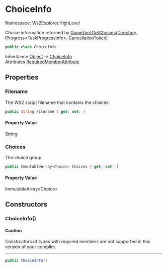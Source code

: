 # ChoiceInfo

Namespace: Ws2Explorer.HighLevel

Choice information returned by [GameTool.GetChoices(Directory, IProgress&lt;TaskProgressInfo&gt;, CancellationToken)](./ws2explorer.highlevel.gametool.md#getchoicesdirectory-iprogresstaskprogressinfo-cancellationtoken)

```csharp
public class ChoiceInfo
```

Inheritance [Object](https://docs.microsoft.com/en-us/dotnet/api/system.object) → [ChoiceInfo](./ws2explorer.highlevel.choiceinfo.md)<br>
Attributes [RequiredMemberAttribute](https://docs.microsoft.com/en-us/dotnet/api/system.runtime.compilerservices.requiredmemberattribute)

## Properties

### **Filename**

The WS2 script filename that contains the choices.

```csharp
public string Filename { get; set; }
```

#### Property Value

[String](https://docs.microsoft.com/en-us/dotnet/api/system.string)<br>

### **Choices**

The choice group.

```csharp
public ImmutableArray<Choice> Choices { get; set; }
```

#### Property Value

ImmutableArray&lt;Choice&gt;<br>

## Constructors

### **ChoiceInfo()**

#### Caution

Constructors of types with required members are not supported in this version of your compiler.

---

```csharp
public ChoiceInfo()
```
